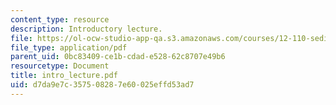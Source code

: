 ```yaml
---
content_type: resource
description: Introductory lecture.
file: https://ol-ocw-studio-app-qa.s3.amazonaws.com/courses/12-110-sedimentary-geology-fall-2004/d7da9e7c357508287e60025effd53ad7_intro_lecture.pdf
file_type: application/pdf
parent_uid: 0bc83409-ce1b-cdad-e528-62c8707e49b6
resourcetype: Document
title: intro_lecture.pdf
uid: d7da9e7c-3575-0828-7e60-025effd53ad7
---
```

